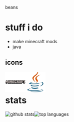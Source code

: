 beans  
# stuff i do  
* make minecraft mods  
* java  
## icons  
<img align="left" alt="minecraft image" width="64px" src="https://raw.githubusercontent.com/github/explore/80688e429a7d4ef2fca1e82350fe8e3517d3494d/topics/minecraft/minecraft.png" />  
<img align="left" alt="java image" width="64px" src="https://raw.githubusercontent.com/github/explore/80688e429a7d4ef2fca1e82350fe8e3517d3494d/topics/java/java.png" />  

<br />  

<br />  

# stats  
[<img align="left" alt="github stats" src="https://github-readme-stats.vercel.app/api?username=xf8b&count_private=true&include_all_commits=true" />][github-readme-stats]
[<img align="left" alt="top languages" src="https://github-readme-stats.vercel.app/api/top-langs/?username=xf8b&layout=compact" />][github-readme-stats]  

[github-readme-stats]: https://github.com/anuraghazra/github-readme-stats
